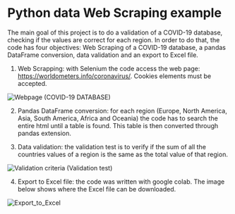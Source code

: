 # Python data Web Scraping example
 The main goal of this project is to do a validation of a COVID-19 database, checking if the values are correct for each region.
 In order to do that, the code has four objectives: Web Scraping of a COVID-19 database, a pandas DataFrame conversion, data validation and an export to Excel file. 
 
1. Web Scrapping: with Selenium the code access the web page: https://worldometers.info/coronavirus/. Cookies elements must be accepted. 

![Webpage](https://user-images.githubusercontent.com/87708237/127035286-5972f207-899c-45c4-97d1-ce65bd57fbcd.JPG)
(COVID-19 DATABASE)

2. Pandas DataFrame conversion: for each region (Europe, North America, Asia, South America, Africa and Oceania) the code has to search the entire html until a table is found. This table is then converted through pandas extension.  

3. Data validation: the validation test is to verify if the sum of all the countries values of a region is the same as the total value of that region. 

![Validation criteria](https://user-images.githubusercontent.com/87708237/127041123-e84fbbc8-9a91-4a3d-8e17-d7bc8ffa1753.jpg)
(Validation test)

4. Export to Excel file: the code was written with google colab. The image below shows where the Excel file can be downloaded. 

![Export_to_Excel](https://user-images.githubusercontent.com/87708237/127042603-28a8ce7c-98cd-41ea-a492-216095b2c362.jpg)




